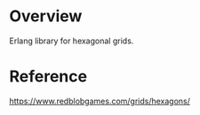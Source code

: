 # Overview

Erlang library for hexagonal grids.

# Reference

https://www.redblobgames.com/grids/hexagons/
